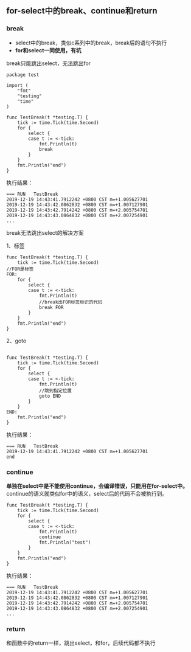 ## for-select中的break、continue和return
### break
* select中的break，类似c系列中的break，break后的语句不执行
* **for和select一同使用，有坑**

break只能跳出select，无法跳出for
```
package test

import (
	"fmt"
	"testing"
	"time"
)

func TestBreak(t *testing.T) {
	tick := time.Tick(time.Second)
	for {
		select {
		case t := <-tick:
			fmt.Println(t)    
			break
		}
	}
	fmt.Println("end")
}
```
执行结果：
```
=== RUN   TestBreak
2019-12-19 14:43:41.7912242 +0800 CST m=+1.005627701
2019-12-19 14:43:42.0862832 +0800 CST m=+1.007127901
2019-12-19 14:43:42.7914242 +0800 CST m=+2.005754701
2019-12-19 14:43:43.0864832 +0800 CST m=+2.007254901
...
```
break无法跳出select的解决方案

1、标签
```
func TestBreak(t *testing.T) {
	tick := time.Tick(time.Second)
//FOR是标签
FOR:
	for {
		select {
		case t := <-tick:
			fmt.Println(t)
			//break出FOR标签标识的代码
			break FOR
		}
	}
	fmt.Println("end")
}
```
2、goto
```

func TestBreak(t *testing.T) {
	tick := time.Tick(time.Second)
	for {
		select {
		case t := <-tick:
			fmt.Println(t)
			//跳到指定位置
			goto END
		}
	}
END:
	fmt.Println("end")
}
```
执行结果：
```
=== RUN   TestBreak
2019-12-19 14:43:41.7912242 +0800 CST m=+1.005627701
end
```
### continue
**单独在select中是不能使用continue，会编译错误，只能用在for-select中。**
continue的语义就类似for中的语义，select后的代码不会被执行到。
```
func TestBreak(t *testing.T) {
	tick := time.Tick(time.Second)
	for {
		select {
		case t := <-tick:
			fmt.Println(t)
			continue
			fmt.Println("test")
		}
	}
	fmt.Println("end")
}
```
执行结果：
```
=== RUN   TestBreak
2019-12-19 14:43:41.7912242 +0800 CST m=+1.005627701
2019-12-19 14:43:42.0862832 +0800 CST m=+1.007127901
2019-12-19 14:43:42.7914242 +0800 CST m=+2.005754701
2019-12-19 14:43:43.0864832 +0800 CST m=+2.007254901
...
```
### return
和函数中的return一样，跳出select，和for，后续代码都不执行


